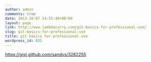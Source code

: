 ```yaml
---
author: admin
comments: true
date: 2013-10-07 14:55:40+00:00
layout: page
link: http://www.lambdacurry.com/git-basics-for-professional-use/
slug: git-basics-for-professional-use
title: git basics for professional use
wordpress_id: 831
---
```


https://gist.github.com/sandys/3282255
